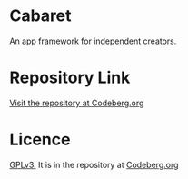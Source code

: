 # Cabaret
An app framework for independent creators.
# Repository Link
[Visit the repository at Codeberg.org](https://codeberg.org/Cabaret/Cabaret)
# Licence
[GPLv3.](https://codeberg.org/Cabaret/Cabaret/src/commit/9454473a9a2b9c0820f978f6e115e1a5348b3748/LICENSE) It is in the repository at [Codeberg.org](https://codeberg.org/Cabaret/Cabaret)
